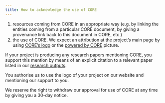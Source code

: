```yaml
---
title: How to acknowledge the use of CORE
---
```


1.  resources coming from CORE in an appropriate way (e.g. by linking the
    entities coming from a particular CORE document, by giving a provenance
    link back to this document in CORE, etc.)
2.  the use of CORE. We expect an attribution at the project’s main page by using
    [CORE’s logo](https://core.ac.uk/resources/corelogo_hires.png) or the
    [powered by CORE](https://core.ac.uk/images/powered-by-core-orange.png)
    picture.


If your project is producing any research papers mentioning CORE, you support
this mention by means of an explicit citation to a relevant paper listed
in our [research outputs](~about/research-outputs).
            
You authorise us to use the logo of your project on our website and
mentioning our support to you.

We reserve the right to withdraw our approval for use of CORE at any time
by giving you a 30-day notice.
